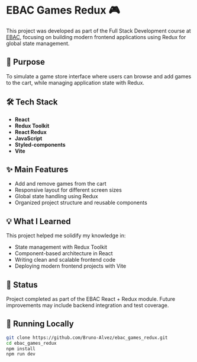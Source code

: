 # EBAC Games Redux 🎮

This project was developed as part of the Full Stack Development course at [EBAC](https://ebaconline.com.br/), focusing on building modern frontend applications using Redux for global state management.

## 🎯 Purpose

To simulate a game store interface where users can browse and add games to the cart, while managing application state with Redux.

## 🛠 Tech Stack

- **React**
- **Redux Toolkit**
- **React Redux**
- **JavaScript**
- **Styled-components**
- **Vite**

## ✨ Main Features

- Add and remove games from the cart
- Responsive layout for different screen sizes
- Global state handling using Redux
- Organized project structure and reusable components

## 💡 What I Learned

This project helped me solidify my knowledge in:
- State management with Redux Toolkit
- Component-based architecture in React
- Writing clean and scalable frontend code
- Deploying modern frontend projects with Vite

## 🚀 Status

Project completed as part of the EBAC React + Redux module. Future improvements may include backend integration and test coverage.

## 🧪 Running Locally

```bash
git clone https://github.com/Bruno-Alvez/ebac_games_redux.git
cd ebac_games_redux
npm install
npm run dev
